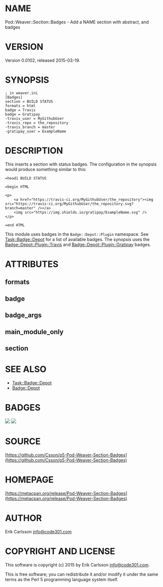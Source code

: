 # NAME

Pod::Weaver::Section::Badges - Add a NAME section with abstract, and badges

# VERSION

Version 0.0102, released 2015-03-19.

# SYNOPSIS

    ; in weaver.ini
    [Badges]
    section = BUILD STATUS
    formats = html
    badge = Travis
    badge = Gratipay
    -travis_user = MyGithubUser
    -travis_repo = the_repository
    -travis_branch = master
    -gratipay_user = ExampleName

# DESCRIPTION

This inserts a section with status badges. The configuration in the synopsis would produce something similar to this:

    =head1 BUILD STATUS

    =begin HTML

    <p>
        <a href="https://travis-ci.org/MyGithubUser/the_repository"><img src="https://travis-ci.org/MyGithubUser/the_repository.svg?branch=master" /></a>
        <img src="https://img.shields.io/gratipay/ExampleName.svg" />
    </p>

    =end HTML

This module uses badges in the `Badge::Depot::Plugin` namespace. See [Task::Badge::Depot](https://metacpan.org/pod/Task::Badge::Depot) for a list of available badges.
The synopsis uses the [Badge::Depot::Plugin::Travis](https://metacpan.org/pod/Badge::Depot::Plugin::Travis) and [Badge::Depot::Plugin::Gratipay](https://metacpan.org/pod/Badge::Depot::Plugin::Gratipay) badges.

# ATTRIBUTES

## formats

## badge

## badge\_args

## main\_module\_only

## section

# SEE ALSO

- [Task::Badge::Depot](https://metacpan.org/pod/Task::Badge::Depot)
- [Badge::Depot](https://metacpan.org/pod/Badge::Depot)

# BADGES

![](https://img.shields.io/badge/perl-5.14+-brightgreen.svg)
    [![](https://travis-ci.org/Csson/p5-Pod-Weaver-Section-Badges.svg?branch=master)](https://travis-ci.org/Csson/p5-Pod-Weaver-Section-Badges)

# SOURCE

[https://github.com/Csson/p5-Pod-Weaver-Section-Badges](https://github.com/Csson/p5-Pod-Weaver-Section-Badges)

# HOMEPAGE

[https://metacpan.org/release/Pod-Weaver-Section-Badges](https://metacpan.org/release/Pod-Weaver-Section-Badges)

# AUTHOR

Erik Carlsson <info@code301.com>

# COPYRIGHT AND LICENSE

This software is copyright (c) 2015 by Erik Carlsson <info@code301.com>.

This is free software; you can redistribute it and/or modify it under
the same terms as the Perl 5 programming language system itself.
